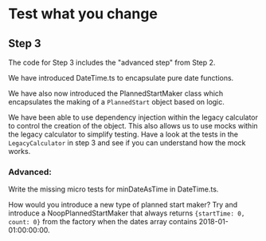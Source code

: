 # Test what you change

## Step 3

The code for Step 3 includes the "advanced step" from Step 2.

We have introduced DateTime.ts to encapsulate pure date functions. 

We have also now introduced the PlannedStartMaker class which encapsulates the making of a `PlannedStart` object based on
logic. 

We have been able to use dependency injection within the legacy calculator to control the creation 
of the object. This also allows us to use mocks within the legacy calculator to simplify testing.
Have a look at the tests in the `LegacyCalculator` in step 3 and see if you can understand how the mock
works.

### Advanced:

Write the missing micro tests for minDateAsTime in DateTime.ts.

How would you introduce a new type of planned start maker? 
Try and introduce a NoopPlannedStartMaker that always returns ```{startTime: 0, count: 0}```
from the factory when the dates array contains 2018-01-01:00:00:00.


